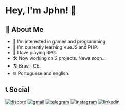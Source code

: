 # Hey, I'm Jphn! 👋

## 🚀 About Me

- 👀 I’m interested in games and programming.
- 🌱 I’m currently learning VueJS and PHP.
- 💞️ I love playing RPG.
- 🛠️ Now working on 2 projects. News soon...
- 🌎 Brasil, CE.
- 🌐 Portuguese and english.

## 📞 Social

[![discord](https://img.shields.io/badge/Discord-5865F2?style=for-the-badge&logo=discord&logoColor=white)](https://discordapp.com/users/379290686899355648)
[![gmail](https://img.shields.io/badge/Gmail-D14836?style=for-the-badge&logo=gmail&logoColor=white)](mailto:joaopedroholandaneves@gmail.com)
[![telegram](https://img.shields.io/badge/Telegram-2CA5E0?style=for-the-badge&logo=telegram&logoColor=white)](https://t.me/jphn_l)
[![instagram](https://img.shields.io/badge/Instagram-E4405F?style=for-the-badge&logo=instagram&logoColor=white)](https://www.instagram.com/jopee_l/)
[![linkedin](https://img.shields.io/badge/linkedin-0A66C2?style=for-the-badge&logo=linkedin&logoColor=white)](https://www.linkedin.com/in/jphn75179216/)

<!---
Jphn/Jphn is a ✨ special ✨ repository because its `README.md` (this file) appears on your GitHub profile.
You can click the Preview link to take a look at your changes.
--->
